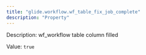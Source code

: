 ```yaml
---
title: "glide.workflow.wf_table_fix_job_complete"
description: "Property"
---
```


Description: wf_workflow table column filled

Value: `true`